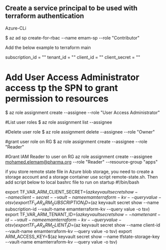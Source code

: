 ## Create a service principal to be used with terraform authentication

Azure-CLi

$ az ad sp create-for-rbac --name emam-sp --role "Contributor"

Add the below example to terraform main 

  subscription_id   = ""
  tenant_id         = ""
  client_id         = ""
  client_secret     = ""


# Add User Access Administrator access tp the SPN to grant permission to resources 
$ az role assignment create --assignee --role "User Access Administrator"

#List user roles 
$ az role assignment list --assignee 

#Delete user role 
$ az role assignment delete --assignee --role "Owner"

#grant user role on RG
$ az role assignment create --assignee --role "Reader" 

#Grant IAM Reader to user on RG
az role assignment create --assignee mohamed.elemam@pharma.org --role "Reader" --resource-group "apps"


if you store remote state file in Azure blob storage, you need to create a storage account and a storage container use script remote-state.sh.
Then add script below to local bashrc file to run on startup
#!/bin/bash

export TF_VAR_ARM_CLIENT_SECRET=$(az keyvault secret show --name client-secret --vault-name emamterraform-kv --query value -o tsv)
export TF_VAR_ARM_SUBSCRIPTION_ID=$(az keyvault secret show --name subscription-id --vault-name emamterraform-kv --query value -o tsv)
export TF_VAR_ARM_TENANT_ID=$(az keyvault secret show --name tenant-id --vault-name emamterraform-kv --query value -o tsv)
export TF_VAR_ARM_CLIENT_ID=$(az keyvault secret show --name client-id --vault-name emamterraform-kv --query value -o tsv)
export ARM_ACCESS_KEY=$(az keyvault secret show --name tfstate-storage-key --vault-name emamterraform-kv --query value -o tsv)